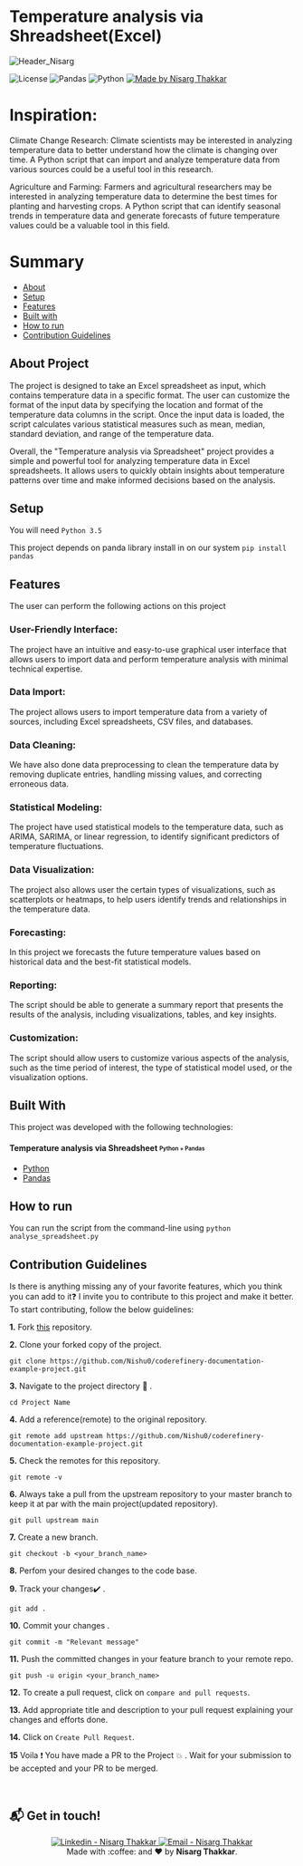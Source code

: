 # Temperature analysis via Shreadsheet(Excel)


![Header_Nisarg](https://user-images.githubusercontent.com/89217455/223989391-31011f15-5a4f-419c-8666-9920d14860b5.png)


![License](https://img.shields.io/badge/License-MIT-737CA1?style=flat-square) 
![Pandas](https://img.shields.io/badge/Pandas-X.Y.X-green?style=flat-square)
![Python](https://img.shields.io/badge/Python-3.6-yellow?style=flat-square)
[![Made by Nisarg Thakkar](https://img.shields.io/badge/made%20by-NisargThakkar-blueviolet?style=flat-square)](https://www.linkedin.com/in/nisarg-thakkar-08811a21a)
</div>


# Inspiration:

Climate Change Research: Climate scientists may be interested in analyzing temperature data to better understand how the climate is changing over time.
A Python script that can import and analyze temperature data from various sources could be a useful tool in this research.

Agriculture and Farming: Farmers and agricultural researchers may be interested in analyzing temperature data to determine the best times for planting and harvesting crops. A Python script that can identify seasonal trends in temperature data and generate forecasts of future temperature values could be a valuable tool in this field.

# Summary

- [About](#about-project)
- [Setup](#setup)
- [Features](#features)
- [Built with](#built-with)
- [How to run](#how-to-run)
- [Contribution Guidelines](#contribution-guidelines)


## About Project

The project is designed to take an Excel spreadsheet as input, which contains temperature data in a specific format. The user can customize the format of the input data by specifying
the location and format of the temperature data columns in the script. Once the input data is loaded, the script calculates various 
statistical measures such as mean, median, standard deviation, and range of the temperature data.

Overall, the "Temperature analysis via Spreadsheet" project provides a simple and powerful tool for analyzing temperature data in Excel spreadsheets. It allows users to quickly 
obtain insights about temperature patterns over time and make informed decisions based on the analysis.

## Setup

You will need ``` Python 3.5 ```


This project depends on panda library install in on our system
``` pip install pandas ```


## Features

The user can perform the following actions on this project

### User-Friendly Interface: 


The project have an intuitive and easy-to-use graphical user interface that allows users to import data and perform temperature analysis with minimal technical expertise.

### Data Import: 

The project allows users to import temperature data from a variety of sources, including Excel spreadsheets, CSV files, and databases.

### Data Cleaning:

We have also done data preprocessing to clean the temperature data by removing duplicate entries, handling missing values, and correcting erroneous data.

### Statistical Modeling: 

The project have used statistical models to the temperature data, such as ARIMA, SARIMA, or linear regression, to identify significant predictors of temperature fluctuations.

### Data Visualization: 

The project also allows user the certain types of visualizations, such as scatterplots or heatmaps, to help users identify trends and relationships in the temperature data.

### Forecasting: 

In this project we forecasts the future temperature values based on historical data and the best-fit statistical models.

### Reporting: 

The script should be able to generate a summary report that presents the results of the analysis, including visualizations, tables, and key insights.

### Customization: 

The script should allow users to customize various aspects of the analysis, such as the time period of interest, the type of statistical model used, or the visualization options.

## Built With

This project was developed with the following technologies:

#### **Temperature analysis via Shreadsheet** <sub><sup>Python + Pandas</sup></sub>
  - [Python](https://pt-br.reactjs.org/)
  - [Pandas](https://github.com/axios/axios)
  
## How to run 

You can run the script from the command-line using ``` python analyse_spreadsheet.py ```
  
## Contribution Guidelines

Is there is anything missing any of your favorite features, which you think you can add to it❓ I invite you to contribute to this project and make it better. To start contributing, follow the below guidelines:

**1.** Fork [this](https://github.com/Nishu0/coderefinery-documentation-example-project.git) repository.

**2.** Clone your forked copy of the project.

```
git clone https://github.com/Nishu0/coderefinery-documentation-example-project.git
```

**3.** Navigate to the project directory :file_folder: .

```
cd Project Name
```

**4.** Add a reference(remote) to the original repository.

```
git remote add upstream https://github.com/Nishu0/coderefinery-documentation-example-project.git
```

**5.** Check the remotes for this repository.

```
git remote -v
```

**6.** Always take a pull from the upstream repository to your master branch to keep it at par with the main project(updated repository).

```
git pull upstream main
```

**7.** Create a new branch.

```
git checkout -b <your_branch_name>
```

**8.** Perfom your desired changes to the code base.

**9.** Track your changes:heavy_check_mark: .

```
git add .
```

**10.** Commit your changes .

```
git commit -m "Relevant message"
```

**11.** Push the committed changes in your feature branch to your remote repo.

```
git push -u origin <your_branch_name>
```

**12.** To create a pull request, click on `compare and pull requests`.

**13.** Add appropriate title and description to your pull request explaining your changes and efforts done.

**14.** Click on `Create Pull Request`.

**15** Voila :exclamation: You have made a PR to the Project :boom: . Wait for your submission to be accepted and your PR to be merged.

<br />

## :mailbox_with_mail: Get in touch!

<p align="center">
<a href="https://www.linkedin.com/in/nisarg-thakkar-08811a21a" target="_blank" >
  <img alt="Linkedin - Nisarg Thakkar" src="https://img.shields.io/badge/Linkedin--%23F8952D?style=social&logo=linkedin">
</a>
<a href="mailto:itsnisargthakkar@gmail.com" target="_blank" >
  <img alt="Email - Nisarg Thakkar" src="https://img.shields.io/badge/Email--%23F8952D?style=social&logo=gmail">
</a> 
<br/>
  Made with :coffee: and ❤️ by <b>Nisarg Thakkar</b>.
<p/>

